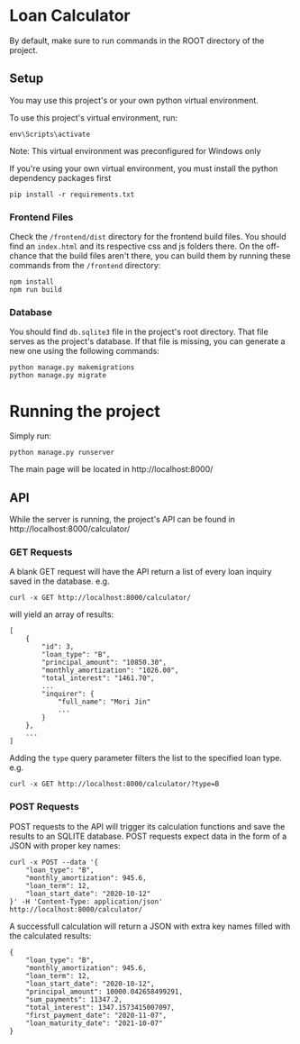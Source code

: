 # Loan Calculator
By default, make sure to run commands in the ROOT directory of the project.

<!-- ## Frontend setup
```
npm install
npm run build
``` -->

## Setup
You may use this project's or your own python virtual environment. 

To use this project's virtual environment, run:
```
env\Scripts\activate
```
Note: This virtual environment was preconfigured for Windows only

If you're using your own virtual environment, you must install the python dependency packages first
```
pip install -r requirements.txt
```
### Frontend Files
Check the `/frontend/dist` directory for the frontend build files. You should find an `index.html` and its respective css and js folders there. On the off-chance that the build files aren't there, you can build them by running these commands from the `/frontend` directory:
```
npm install
npm run build
```
### Database
You should find `db.sqlite3` file in the project's root directory. That file serves as the project's database. If that file is missing, you can generate a new one using the following commands:
```
python manage.py makemigrations
python manage.py migrate
```

# Running the project
Simply run:
```
python manage.py runserver
```
The main page will be located in http://localhost:8000/

## API
While the server is running, the project's API can be found in http://localhost:8000/calculator/

### GET Requests
A blank GET request will have the API return a list of every loan inquiry saved in the database. e.g.
```
curl -x GET http://localhost:8000/calculator/
```
will yield an array of results:
```
[
    {
        "id": 3,
        "loan_type": "B",
        "principal_amount": "10850.30",
        "monthly_amortization": "1026.00",
        "total_interest": "1461.70",
        ...
        "inquirer": {
            "full_name": "Mori Jin"
            ...
        }
    },
    ...
]
```
Adding the `type` query parameter filters the list to the specified loan type. e.g.

```
curl -x GET http://localhost:8000/calculator/?type=B
```

### POST Requests
POST requests to the API will trigger its calculation functions and save the results to an SQLITE database. POST requests expect data in the form of a JSON with proper key names:
```
curl -x POST --data '{
	"loan_type": "B",
    "monthly_amortization": 945.6,
    "loan_term": 12,
    "loan_start_date": "2020-10-12"
}' -H 'Content-Type: application/json' http://localhost:8000/calculator/
```
A successfull calculation will return a JSON with extra key names filled with the calculated results:
```
{
    "loan_type": "B",
    "monthly_amortization": 945.6,
    "loan_term": 12,
    "loan_start_date": "2020-10-12",
    "principal_amount": 10000.042658499291,
    "sum_payments": 11347.2,
    "total_interest": 1347.1573415007097,
    "first_payment_date": "2020-11-07",
    "loan_maturity_date": "2021-10-07"
}
```
